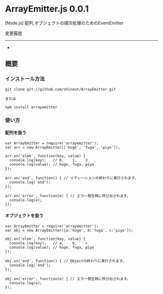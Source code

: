 ArrayEmitter.js 0.0.1
==========
[Node.js] 配列,オブジェクトの順次処理のためのEventEmitter

変更履歴

----------------
* [0.0.1]: リリース

概要
----------------
### インストール方法 ###
    git clone git://github.com/shinout/ArrayEmitter.git

    または

    npm install arrayemitter

### 使い方 ###
#### 配列を扱う ####
    var ArrayEmitter = require('arrayemitter');
    var arr = new ArrayEmitter(['hoge', 'fuga', 'piyo']);

    arr.on('elem', function(key, value) {
      console.log(key);   // 0,    1,    2
      console.log(value); // hoge, fuga, piyo
    });

    arr.on('end', function() { // イテレーションの終わりに実行されます。
      console.log('end');
    });

    arr.on('error', function(e) { // エラー発生時に呼び出されます。
      console.log(e);
    });



#### オブジェクトを扱う ####
    var ArrayEmitter = require('arrayemitter');
    var obj = new ArrayEmitter({a:'hoge', b:'fuga', c:'piyo']);

    obj.on('elem', function(key, value) {
      console.log(key);   // a,    b,    c
      console.log(value); // hoge, fuga, piyo
    });

    obj.on('end', function() { // Objectの終わりに実行されます。
      console.log('end');
    });

    obj.on('error', function(e) { // エラー発生時に呼び出されます。
      console.log(e);
    });


